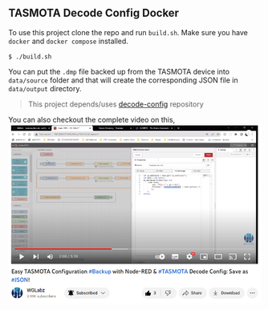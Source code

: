 ## TASMOTA Decode Config Docker

To use this project clone the repo and run `build.sh`. Make sure you have `docker` and `docker compose` installed.

```shell
$ ./build.sh
```

You can put the `.dmp` file backed  up from the TASMOTA device into `data/source` folder and that will create the corresponding JSON file in `data/output` directory.

> This project depends/uses [decode-config](https://github.com/tasmota/decode-config) repository

You can also checkout the complete video on this, 
<a href="https://bit.ly/3Q85tW4">
![](git_image.PNG)
</a>
